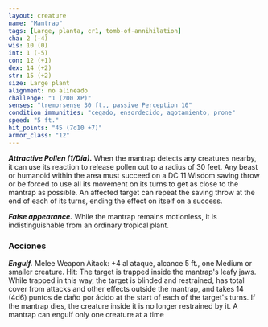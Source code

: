 ```yaml
---
layout: creature
name: "Mantrap"
tags: [Large, planta, cr1, tomb-of-annihilation]
cha: 2 (-4)
wis: 10 (0)
int: 1 (-5)
con: 12 (+1)
dex: 14 (+2)
str: 15 (+2)
size: Large plant
alignment: no alineado
challenge: "1 (200 XP)"
senses: "tremorsense 30 ft., passive Perception 10"
condition_immunities: "cegado, ensordecido, agotamiento, prone"
speed: "5 ft."
hit_points: "45 (7d10 +7)"
armor_class: "12"
---
```


***Attractive Pollen (1/Día).*** When the mantrap detects any creatures nearby, it can use its reaction to release pollen out to a radius of 30 feet. Any beast or humanoid within the area must succeed on a DC 11 Wisdom saving throw or be forced to use all its movement on its turns to get as close to the mantrap as possible. An affected target can repeat the saving throw at the end of each of its turns, ending the effect on itself on a success.

***False appearance.*** While the mantrap remains motionless, it is indistinguishable from an ordinary tropical plant.

### Acciones

***Engulf.*** Melee Weapon Aitack: +4 al ataque, alcance 5 ft., one Medium or smaller creature. Hit: The target is trapped inside the mantrap's leafy jaws. While trapped in this way, the target is blinded and restrained, has total cover from attacks and other effects outside the mantrap, and takes 14 (4d6) puntos de daño por ácido at the start of each of the target's turns. If the mantrap dies, the creature inside it is no longer restrained by it. A mantrap can engulf only one creature at a time